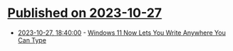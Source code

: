# [Published on 2023-10-27](index.md)

* [2023-10-27, 18:40:00](https://tech.slashdot.org/story/23/10/27/1356213/windows-11-now-lets-you-write-anywhere-you-can-type?utm_source=rss1.0mainlinkanon&utm_medium=feed) - [Windows 11 Now Lets You Write Anywhere You Can Type](https://tech.slashdot.org/story/23/10/27/1356213/windows-11-now-lets-you-write-anywhere-you-can-type?utm_source=rss1.0mainlinkanon&utm_medium=feed)
